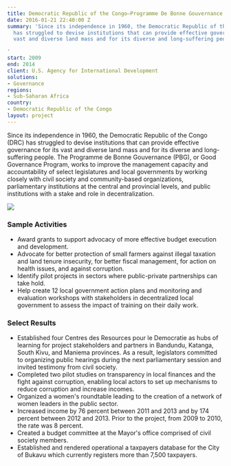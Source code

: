 ```yaml
---
title: Democratic Republic of the Congo—Programme De Bonne Gouvernance (PBG)
date: 2016-01-21 22:40:00 Z
summary: 'Since its independence in 1960, the Democratic Republic of the Congo (DRC)
  has struggled to devise institutions that can provide effective governance for its
  vast and diverse land mass and for its diverse and long-suffering people.

'
start: 2009
end: 2014
client: U.S. Agency for International Development
solutions:
- Governance
regions:
- Sub-Saharan Africa
country:
- Democratic Republic of the Congo
layout: project
---
```


Since its independence in 1960, the Democratic Republic of the Congo (DRC) has struggled to devise institutions that can provide effective governance for its vast and diverse land mass and for its diverse and long-suffering people. The Programme de Bonne Gouvernance (PBG), or Good Governance Program, works to improve the management capacity and accountability of select legislatures and local governments by working closely with civil society and community-based organizations, parliamentary institutions at the central and provincial levels, and public institutions with a stake and role in decentralization.

![][1]

### Sample Activities

* Award grants to support advocacy of more effective budget execution and development.
* Advocate for better protection of small farmers against illegal taxation and land tenure insecurity, for better fiscal management, for action on health issues, and against corruption.
* Identify pilot projects in sectors where public-private partnerships can take hold.
* Help create 12 local government action plans and monitoring and evaluation workshops with stakeholders in decentralized local government to assess the impact of training on their daily work.

### Select Results

* Established four Centres des Resources pour le Democratie as hubs of learning for project stakeholders and partners in Bandundu, Katanga, South Kivu, and Maniema provinces. As a result, legislators committed to organizing public hearings during the next parliamentary session and invited testimony from civil society.
* Completed two pilot studies on transparency in local finances and the fight against corruption, enabling local actors to set up mechanisms to reduce corruption and increase incomes.
* Organized a women's roundtable leading to the creation of a network of women leaders in the public sector.
* Increased income by 76 percent between 2011 and 2013 and by 174 percent between 2012 and 2013. Prior to the project, from 2009 to 2010, the rate was 8 percent.
* Created a budget committee at the Mayor's office comprised of civil society members.
* Established and rendered operational a taxpayers database for the City of Bukavu which currently registers more than 7,500 taxpayers.

[1]: https://assetify-dai.com/projects/DRC-Good-Governance-teaching.jpg
